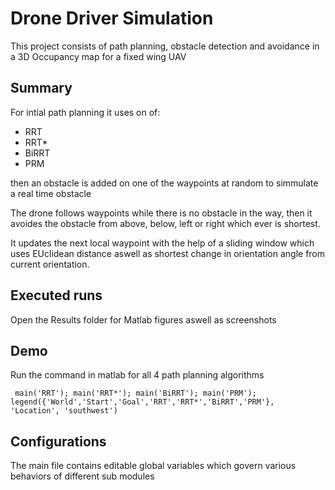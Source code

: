 # Drone Driver Simulation

This project consists of path planning, obstacle detection and avoidance in a 3D Occupancy map for a fixed wing UAV

## Summary

For intial path planning it uses on of:

- RRT
- RRT\*
- BiRRT
- PRM

then an obstacle is added on one of the waypoints at random to simmulate a real time obstacle

The drone follows waypoints while there is no obstacle in the way, then it avoides the obstacle from above, below, left or right which ever is shortest.

It updates the next local waypoint with the help of a sliding window which uses EUclidean distance aswell as shortest change in orientation angle from current orientation.

## Executed runs

Open the Results folder for Matlab figures aswell as screenshots

## Demo

Run the command in matlab for all 4 path planning algorithms

```
 main('RRT'); main('RRT*'); main('BiRRT'); main('PRM'); legend({'World','Start','Goal','RRT','RRT*','BiRRT','PRM'}, 'Location', 'southwest')
```

## Configurations

The main file contains editable global variables which govern various behaviors of different sub modules
